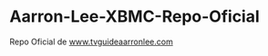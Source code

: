 Aarron-Lee-XBMC-Repo-Oficial
============================

Repo Oficial de www.tvguideaarronlee.com


